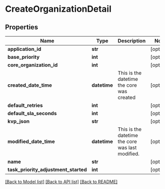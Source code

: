 # CreateOrganizationDetail

## Properties
Name | Type | Description | Notes
------------ | ------------- | ------------- | -------------
**application_id** | **str** |  | [optional] 
**base_priority** | **int** |  | [optional] 
**core_organization_id** | **int** |  | [optional] 
**created_date_time** | **datetime** | This is the datetime the core was created | [optional] 
**default_retries** | **int** |  | [optional] 
**default_sla_seconds** | **int** |  | [optional] 
**kvp_json** | **str** |  | [optional] 
**modified_date_time** | **datetime** | This is the datetime the core was last modified. | [optional] 
**name** | **str** |  | [optional] 
**task_priority_adjustment_started** | **int** |  | [optional] 

[[Back to Model list]](../README.md#documentation-for-models) [[Back to API list]](../README.md#documentation-for-api-endpoints) [[Back to README]](../README.md)


